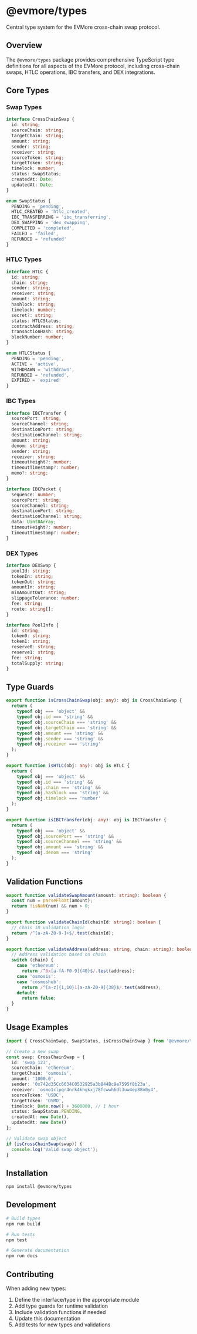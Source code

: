 # @evmore/types

Central type system for the EVMore cross-chain swap protocol.

## Overview

The `@evmore/types` package provides comprehensive TypeScript type definitions for all aspects of the EVMore protocol, including cross-chain swaps, HTLC operations, IBC transfers, and DEX integrations.

## Core Types

### Swap Types

```typescript
interface CrossChainSwap {
  id: string;
  sourceChain: string;
  targetChain: string;
  amount: string;
  sender: string;
  receiver: string;
  sourceToken: string;
  targetToken: string;
  timelock: number;
  status: SwapStatus;
  createdAt: Date;
  updatedAt: Date;
}

enum SwapStatus {
  PENDING = 'pending',
  HTLC_CREATED = 'htlc_created',
  IBC_TRANSFERRING = 'ibc_transferring',
  DEX_SWAPPING = 'dex_swapping',
  COMPLETED = 'completed',
  FAILED = 'failed',
  REFUNDED = 'refunded'
}
```

### HTLC Types

```typescript
interface HTLC {
  id: string;
  chain: string;
  sender: string;
  receiver: string;
  amount: string;
  hashlock: string;
  timelock: number;
  secret?: string;
  status: HTLCStatus;
  contractAddress: string;
  transactionHash: string;
  blockNumber: number;
}

enum HTLCStatus {
  PENDING = 'pending',
  ACTIVE = 'active',
  WITHDRAWN = 'withdrawn',
  REFUNDED = 'refunded',
  EXPIRED = 'expired'
}
```

### IBC Types

```typescript
interface IBCTransfer {
  sourcePort: string;
  sourceChannel: string;
  destinationPort: string;
  destinationChannel: string;
  amount: string;
  denom: string;
  sender: string;
  receiver: string;
  timeoutHeight?: number;
  timeoutTimestamp?: number;
  memo?: string;
}

interface IBCPacket {
  sequence: number;
  sourcePort: string;
  sourceChannel: string;
  destinationPort: string;
  destinationChannel: string;
  data: Uint8Array;
  timeoutHeight?: number;
  timeoutTimestamp?: number;
}
```

### DEX Types

```typescript
interface DEXSwap {
  poolId: string;
  tokenIn: string;
  tokenOut: string;
  amountIn: string;
  minAmountOut: string;
  slippageTolerance: number;
  fee: string;
  route: string[];
}

interface PoolInfo {
  id: string;
  token0: string;
  token1: string;
  reserve0: string;
  reserve1: string;
  fee: string;
  totalSupply: string;
}
```

## Type Guards

```typescript
export function isCrossChainSwap(obj: any): obj is CrossChainSwap {
  return (
    typeof obj === 'object' &&
    typeof obj.id === 'string' &&
    typeof obj.sourceChain === 'string' &&
    typeof obj.targetChain === 'string' &&
    typeof obj.amount === 'string' &&
    typeof obj.sender === 'string' &&
    typeof obj.receiver === 'string'
  );
}

export function isHTLC(obj: any): obj is HTLC {
  return (
    typeof obj === 'object' &&
    typeof obj.id === 'string' &&
    typeof obj.chain === 'string' &&
    typeof obj.hashlock === 'string' &&
    typeof obj.timelock === 'number'
  );
}

export function isIBCTransfer(obj: any): obj is IBCTransfer {
  return (
    typeof obj === 'object' &&
    typeof obj.sourcePort === 'string' &&
    typeof obj.sourceChannel === 'string' &&
    typeof obj.amount === 'string' &&
    typeof obj.denom === 'string'
  );
}
```

## Validation Functions

```typescript
export function validateSwapAmount(amount: string): boolean {
  const num = parseFloat(amount);
  return !isNaN(num) && num > 0;
}

export function validateChainId(chainId: string): boolean {
  // Chain ID validation logic
  return /^[a-zA-Z0-9-]+$/.test(chainId);
}

export function validateAddress(address: string, chain: string): boolean {
  // Address validation based on chain
  switch (chain) {
    case 'ethereum':
      return /^0x[a-fA-F0-9]{40}$/.test(address);
    case 'osmosis':
    case 'cosmoshub':
      return /^[a-z]{1,10}1[a-zA-Z0-9]{38}$/.test(address);
    default:
      return false;
  }
}
```

## Usage Examples

```typescript
import { CrossChainSwap, SwapStatus, isCrossChainSwap } from '@evmore/types';

// Create a new swap
const swap: CrossChainSwap = {
  id: 'swap_123',
  sourceChain: 'ethereum',
  targetChain: 'osmosis',
  amount: '1000.0',
  sender: '0x742d35Cc6634C0532925a3b844Bc9e7595f8b23a',
  receiver: 'osmo1clpqr4nrk4khgkxj78fcwwh6dl3uw4ep88n0y4',
  sourceToken: 'USDC',
  targetToken: 'OSMO',
  timelock: Date.now() + 3600000, // 1 hour
  status: SwapStatus.PENDING,
  createdAt: new Date(),
  updatedAt: new Date()
};

// Validate swap object
if (isCrossChainSwap(swap)) {
  console.log('Valid swap object');
}
```

## Installation

```bash
npm install @evmore/types
```

## Development

```bash
# Build types
npm run build

# Run tests
npm test

# Generate documentation
npm run docs
```

## Contributing

When adding new types:

1. Define the interface/type in the appropriate module
2. Add type guards for runtime validation
3. Include validation functions if needed
4. Update this documentation
5. Add tests for new types and validations
